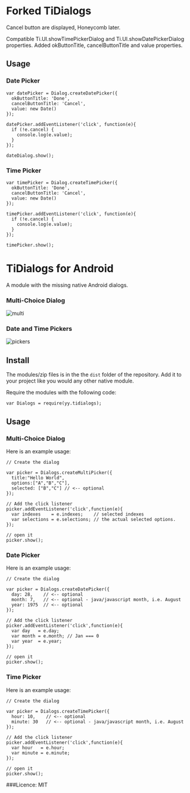 # Forked TiDialogs

Cancel button are displayed, Honeycomb later.

Compatible Ti.UI.showTimePickerDialog and Ti.UI.showDatePickerDialog properties.
Added okButtonTitle, cancelButtonTitle and value properties.

## Usage

### Date Picker

~~~
var datePicker = Dialog.createDatePicker({
  okButtonTitle: 'Done',
  cancelButtonTitle: 'Cancel',
  value: new Date()
});

datePicker.addEventListener('click', function(e){
  if (!e.cancel) {
    console.log(e.value);
  }
});

dateDialog.show();
~~~

### Time Picker

~~~
var timePicker = Dialog.createTimePicker({
  okButtonTitle: 'Done',
  cancelButtonTitle: 'Cancel',
  value: new Date()
});

timePicker.addEventListener('click', function(e){
  if (!e.cancel) {
    console.log(e.value);
  }
});

timePicker.show();
~~~

# TiDialogs for Android

A module with the missing native Android dialogs.

### Multi-Choice Dialog

![multi](http://developer.android.com/images/ui/dialog_checkboxes.png)

### Date and Time Pickers

![pickers](http://developer.android.com/images/ui/pickers.png)

## Install

The modules/zip files is in the the `dist` folder of the repository. Add it to your project like you would any other native module.

Require the modules with the following code:

~~~
var Dialogs = require(yy.tidialogs);
~~~


## Usage

### Multi-Choice Dialog

Here is an example usage:

~~~
// Create the dialog

var picker = Dialogs.createMultiPicker({
  title:"Hello World", 
  options:["A","B","C"], 
  selected: ["B","C"] // <-- optional
});

// Add the click listener
picker.addEventListener('click',function(e){
  var indexes    = e.indexes;    // selected indexes
  var selections = e.selections; // the actual selected options.
});

// open it
picker.show();
~~~

### Date Picker

Here is an example usage:

~~~
// Create the dialog

var picker = Dialogs.createDatePicker({
  day: 28,    // <-- optional
  month: 7,   // <-- optional - java/javascript month, i.e. August
  year: 1975  // <-- optional
});

// Add the click listener
picker.addEventListener('click',function(e){
  var day   = e.day;
  var month = e.month; // Jan === 0
  var year  = e.year;
});

// open it
picker.show();
~~~

### Time Picker

Here is an example usage:

~~~
// Create the dialog

var picker = Dialogs.createTimePicker({
  hour: 10,    // <-- optional
  minute: 30   // <-- optional - java/javascript month, i.e. August
});

// Add the click listener
picker.addEventListener('click',function(e){
  var hour   = e.hour;
  var minute = e.minute; 
});

// open it
picker.show();
~~~


###Licence: MIT
